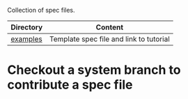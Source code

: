 Collection of spec files.

Directory                 | Content
------------------------- | -------------
[examples](examples)      | Template spec file and link to tutorial


# Checkout a system branch to contribute a spec file
